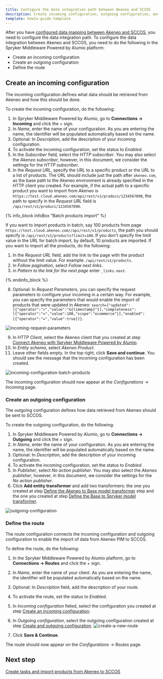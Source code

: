 ```yaml
---
title: Configure the data integration path between Akeneo and SCCOS
description: Create incoming configuration, outgoing configuration, and route in the Spryker Middleware Powered by Alumio
template: howto-guide-template
---
```


After you have [configured data mapping between Akeneo and SCCOS](/docs/pbc/all/data-exchange/{{page.version}}/spryker-middleware-powered-by-alumio/integration-apps/akeneo-pim-integration-app/configure-the-akeneo-pim-integration-app/3-configure-data-mapping-between-akeneo-and-sccos.html), you need to configure the data integration path.
To configure the data integration between Akeneo and SCCOS, you need to do the following in the Spryker Middleware Powered by Alumio platform:

- Create an incoming configuration
- Create an outgoing configuration
- Define the route

## Create an incoming configuration

The incoming configuration defines what data should be retrieved from Akeneo and how this should be done.

To create the incoming configuration, do the following:

1. In Spryker Middleware Powered by Alumio, go to **Connections -> Incoming** and click the + sign.
2. In *Name*, enter the name of your configuration. As you are entering the name, the identifier will be populated automatically based on the name.
3. Optional: In *Description*, add the description of your incoming configuration.
4. To activate the incoming configuration, set the status to *Enabled*.
5. In the *Subscriber* field, select the *HTTP subscriber*. You may also select the *Akeneo subscriber*, however, in this document, we consider the settings for the *HTTP subscriber*.
6. In the *Request URL*, specify the URL to a specific product or the URL to a list of products. The URL should include just the path after `akeneo.com`, as the base path to the Akeneo environment is already specified in the HTTP client you created. For example, if the actual path to a specific product you want to import from Akeneo is `https://test.cloud.akeneo.com/api/rest/v1/producs/1234567890`, the path to specify in the *Request URL* field is `/api/rest/v1/producs/1234567890`. 

{% info_block infoBox "Batch products import" %}

If you want to import products in batch, say 100 products from page `https://test.cloud.akeneo.com//api/rest/v1/products`, the path you should specify is `/api/rest/v1/products?limit=100`. If you don't specify the limit value in the URL for batch import, by default, 10 products are imported. If you want to import all the products, do the following:

1. In the *Request URL* field, add the link to the page with the product without the limit value. For example: `/api/rest/v1/products`.
2. In *Follow pagination*, select *Follow next links*.
3. in *Pattern to the link for the next page* enter `_links.next`.

{% endinfo_block %}

8. Optional: In *Request Parameters*, you can specify the request parameters to configure your incoming in a certain way. For example, you can specify the parameters that would enable the import of products that were updated in Akeneo: `search={"updated":[{"operator":">","value":"&{timestamp}"}],"completeness":[{"operator":"=","value":100,"scope":"ecommerce"}],"enabled":[{"operator":"=","value":true}]}`.

![incoming-request-parameters](https://spryker.s3.eu-central-1.amazonaws.com/docs/pbc/all/data-exchange/spryker-middleware-powered-by-alumio/integration-apps/akeneo-pim-integration-app/configure-the-akeneo-pim-integration-app/configure-the-data-integration-path-between-akeneo-and-sccos/incoming-request-parameters.png)

9. In *HTTP Client*, select the Akeneo client that you created at step [Connect Akeneo with Spryker Middleware Powered by Alumio](/docs/pbc/all/data-exchange/{{page.version}}/spryker-middleware-powered-by-alumio/integration-apps/akeneo-pim-integration-app/configure-the-akeneo-pim-integration-app/connect-the-spryker-middleware-powered-by-alumio-with-akeneo-pim-and-spryker.html#connect-akeneo-with-spryker-middleware-powered-by-alumio).
10. In *Entity schema*, select *Akeneo Product*.
11. Leave other fields empty. In the top right, click **Save and continue**. You should see the message that the incoming configuration has been created.

![incoming-configuration-batch-products](https://spryker.s3.eu-central-1.amazonaws.com/docs/pbc/all/data-exchange/spryker-middleware-powered-by-alumio/integration-apps/akeneo-pim-integration-app/configure-the-akeneo-pim-integration-app/configure-the-data-integration-path-between-akeneo-and-sccos/incoming-configuration-batch-products.png)

The incoming configuration should now appear at the *Configurations -> Incoming* page.

<!--This is a hidden comment. This configuration is for the Akeneo Subscriber

1. In the Spryker Middleware Powered by Alumio platform, go to **Connections->Incoming** and click the + sign.
2. In *Name*, enter the Name of your configuration. As you are entering the name, the identifier will be populated automatically based on the name.
3. Optional: In the **Description** field, add the description of your incoming configuration.
4. To activate the incoming configuration, set the status to *Enabled*.
5. In the *Subscriber* field, select the subscriber. 
  QUESTION: What is the subscriber, what is each subscriber in the dropdown for, and how do they know which subscriber to select here?
6. In *Entity*, select the entity depending on what data you want to import from Akeneo. For example, to import product abstracts, select *Get list of products*.
7. Leave the *Input transformer* field empty.
8. In *HTTP Client*, select the Akeneo client that you created at this step: [Connect the Spryker Middleware powered by Alumio with Akeneo PIM](#1-connect-the-spryker-middleware-powered-by-alumio-with-akeneo-pim).
10. Live other fields empty. In the top right click **Save and continue**. You should see the message that the incomfing configuration has been created.

![incoming-for-akeneo-product-import.png]
-->

### Create an outgoing configuration

The outgoing configuration defines how data retrieved from Akeneo should be sent to SCCOS.

To create the outgoing configuration, do the following:

1. In Spryker Middleware Powered by Alumio, go to **Connections -> Outgoing** and click the + sign.
2. In *Name*, enter the name of your configuration. As you are entering the name, the identifier will be populated automatically based on the name.
3. Optional: In *Description*, add the description of your incoming configuration.
4. To activate the incoming configuration, set the status to *Enabled*.
5. In *Publisher*, select *No action publisher*. You may also select the *Akeneo publisher*, however, in this document, we consider the settings for the *No action publisher*.
6. Click **Add entity transformer** and add two transformers: the one you created at step [Define the Akeneo to Base model transformer](/docs/pbc/all/data-exchange/{{page.version}}/spryker-middleware-powered-by-alumio/integration-apps/akeneo-pim-integration-app/configure-the-akeneo-pim-integration-app/configure-data-mapping-between-akeneo-and-sccos.html#define-the-akeneo-to-base-model-transformer) step and the one you created at step [Define the Base to Spryker model transformer](/docs/pbc/all/data-exchange/{{page.version}}/spryker-middleware-powered-by-alumio/integration-apps/akeneo-pim-integration-app/configure-the-akeneo-pim-integration-app/configure-data-mapping-between-akeneo-and-sccos.html#define-the-base-to-spryker-model-transformer).

![outgoing-configuration](https://spryker.s3.eu-central-1.amazonaws.com/docs/pbc/all/data-exchange/spryker-middleware-powered-by-alumio/integration-apps/akeneo-pim-integration-app/configure-the-akeneo-pim-integration-app/configure-the-data-integration-path-between-akeneo-and-sccos/outgoing-configuration.png)

### Define the route

The route configuration connects the incoming configuration and outgoing configuration to enable the import of data from Akeneo PIM to SCCOS.

To define the route, do the following:

1. In the Spryker Middleware Powered by Alumio platform, go to **Connections -> Routes** and click the + sign.
2. In *Name*, enter the name of your client. As you are entering the name, the identifier will be populated automatically based on the name.
3. Optional: In *Description* field, add the description of your route.
4. To activate the route, set the status to *Enabled*.
5. In *Incoming configuration* fieled, select the configuration you created at step [Create an incoming configuration](#create-an-incoming-configuration).
6. In *Outgoing configuration*, select the outgoing configuration created at step [Create and outgoing configuration](#create-an-outgoing-configuration).
![create-a-new-route](https://spryker.s3.eu-central-1.amazonaws.com/docs/pbc/all/data-exchange/spryker-middleware-powered-by-alumio/integration-apps/akeneo-pim-integration-app/configure-the-akeneo-pim-integration-app/configure-the-data-integration-path-between-akeneo-and-sccos/create-a-new-route.png)

7. Click **Save & Continue**. 

The route should now appear on the *Configurations -> Routes* page.

## Next step
[Create tasks and import products from Akeneo to SCCOS](/docs/pbc/all/data-exchange/{{page.version}}/spryker-middleware-powered-by-alumio/integration-apps/akeneo-pim-integration-app/configure-the-akeneo-pim-integration-app/create-tasks-and-import-products-from-akeneo-to-sccos.html)


